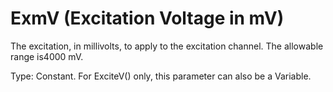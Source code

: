 # ExmV (Excitation Voltage in mV)

The excitation, in millivolts, to apply to the excitation channel. The allowable range is4000 mV.

Type: Constant. For ExciteV() only, this parameter can also be a Variable.
